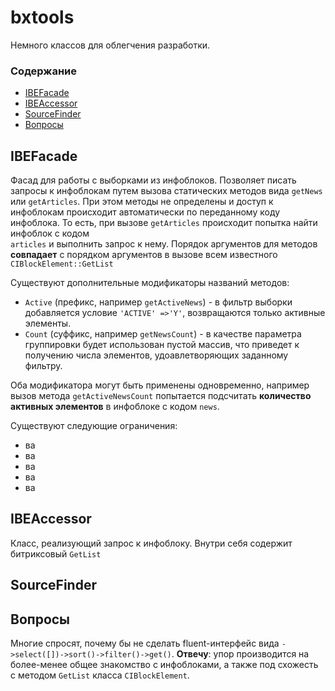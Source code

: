 # bxtools

Немного классов для облегчения разработки.

### Содержание

 - [IBEFacade](#IBEFacade)
 - [IBEAccessor](#IBEAccessor)
 - [SourceFinder](#SourceFinder)
 - [Вопросы](#Вопросы)

## IBEFacade

 Фасад для работы с выборками из инфоблоков. Позволяет писать запросы
 к инфоблокам путем вызова статических методов вида `getNews` или 
 `getArticles`. При этом методы не определены и доступ к инфоблокам
 происходит автоматически по переданному коду инфоблока.
 То есть, при вызове `getArticles` происходит попытка найти инфоблок с кодом  
 `articles` и выполнить запрос к нему. Порядок аргументов для методов 
 __совпадает__ с порядком аргументов в вызове всем известного `CIBlockElement::GetList`

 Существуют дополнительные модификаторы названий методов:
  - `Active` (префикс, например `getActiveNews`) - в фильтр выборки добавляется условие `'ACTIVE' =>'Y'`,
  возвращаются только активные элементы.
  - `Count` (суффикс, например `getNewsCount`) - в качестве параметра группировки будет использован пустой
  массив, что приведет к получению числа элементов, удоавлетворяющих заданному фильтру.

 Оба модификатора могут быть применены одновременно, например вызов метода `getActiveNewsCount` 
 попытается подсчитать __количество активных элементов__ в инфоблоке с кодом `news`.
 
 Существуют следующие ограничения:
  - ва 
  - ва
  - ва
  - ва
  - ва
  
## IBEAccessor

 Класс, реализующий запрос к инфоблоку. Внутри себя содержит битриксовый `GetList`


## SourceFinder


## Вопросы

 Многие спросят, почему бы не сделать fluent-интерфейс вида 
 `->select([])->sort()->filter()->get()`. 
 __Отвечу__: упор производится на более-менее общее знакомство с инфоблоками, 
 а также под схожесть с методом `GetList` класса `CIBlockElement`.
 
